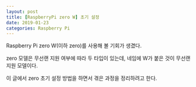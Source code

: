 ```yaml
---
layout: post
title: [RaspberryPi zero W] 초기 설정
date: 2019-01-23
categories: Raspberry Pi
---
```


Raspberry Pi zero W(이하 zero)를 사용해 볼 기회가 생겼다.

zero 모델은 무선랜 지원 여부에 따라 두 타입이 있는데, 네임에 W가 붙은 것이 무선랜 지원 모델이다.

이 글에서 zero 초기 설정 방법을 하면서 겪은 과정을 정리하려고 한다.
